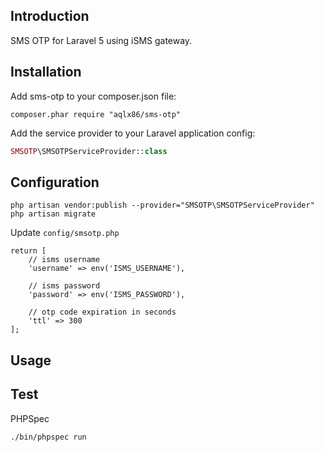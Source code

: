 Introduction
------------

SMS OTP for Laravel 5 using iSMS gateway.


Installation
------------

Add sms-otp to your composer.json file:

```composer.phar require "aqlx86/sms-otp"```


Add the service provider to your Laravel application config:

```PHP
SMSOTP\SMSOTPServiceProvider::class
```

Configuration
-------------

```
php artisan vendor:publish --provider="SMSOTP\SMSOTPServiceProvider"
php artisan migrate
```

Update `config/smsotp.php`
```
return [
    // isms username
    'username' => env('ISMS_USERNAME'),

    // isms password
    'password' => env('ISMS_PASSWORD'),

    // otp code expiration in seconds
    'ttl' => 300
];

```

Usage
-----


Test
----

PHPSpec
```
./bin/phpspec run
```


